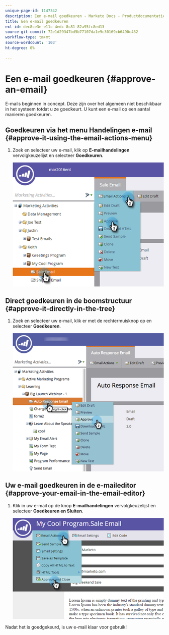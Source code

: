 ```yaml
---
unique-page-id: 1147342
description: Een e-mail goedkeuren - Marketo Docs - Productdocumentatie
title: Een e-mail goedkeuren
exl-id: dec8ce3e-e11c-4edc-8c81-82a95fc8ed13
source-git-commit: 72e1d29347bd5b77107da1e9c30169cb6490c432
workflow-type: tm+mt
source-wordcount: '103'
ht-degree: 0%

---
```


# Een e-mail goedkeuren {#approve-an-email}

E-mails beginnen in concept. Deze zijn over het algemeen niet beschikbaar in het systeem totdat u ze goedkeurt. U kunt een e-mail op een aantal manieren goedkeuren.

## Goedkeuren via het menu Handelingen e-mail {#approve-it-using-the-email-actions-menu}

1. Zoek en selecteer uw e-mail, klik op **E-mailhandelingen** vervolgkeuzelijst en selecteer **Goedkeuren**.

   ![](assets/one.png)

## Direct goedkeuren in de boomstructuur {#approve-it-directly-in-the-tree}

1. Zoek en selecteer uw e-mail, klik er met de rechtermuisknop op en selecteer **Goedkeuren**.

   ![](assets/approveemail.png)

## Uw e-mail goedkeuren in de e-maileditor {#approve-your-email-in-the-email-editor}

1. Klik in uw e-mail op de knop **E-mailhandelingen** vervolgkeuzelijst en selecteer **Goedkeuren en Sluiten**.

   ![](assets/three.png)

Nadat het is goedgekeurd, is uw e-mail klaar voor gebruik!
